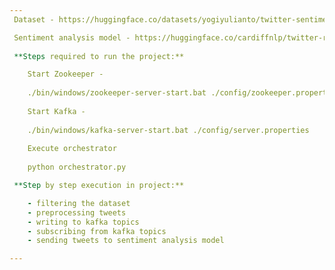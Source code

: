 ```yaml
---
 Dataset - https://huggingface.co/datasets/yogiyulianto/twitter-sentiment-dataset-en/tree/main

 Sentiment analysis model - https://huggingface.co/cardiffnlp/twitter-roberta-base-sentiment-latest
 
 **Steps required to run the project:**

    Start Zookeeper -
   
    ./bin/windows/zookeeper-server-start.bat ./config/zookeeper.properties
    
    Start Kafka -
   
    ./bin/windows/kafka-server-start.bat ./config/server.properties
    
    Execute orchestrator
   
    python orchestrator.py 

 **Step by step execution in project:**

    - filtering the dataset
    - preprocessing tweets
    - writing to kafka topics
    - subscribing from kafka topics
    - sending tweets to sentiment analysis model

---
```

